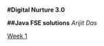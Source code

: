 **#Digital Nurture 3.0**

**##Java FSE solutions**
_Arijit Das_

[Week 1](https://github.com/Arijitdas0764/Digital_Nurture/week_1)


